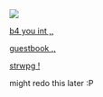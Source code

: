 <a href="https://visitcount.itsvg.in">
  <img src="https://visitcount.itsvg.in/api?id=ksnginene&label=%E2%99%A1%2C%2C%E2%A0%80%EF%B8%B5%EF%B9%92clematis%20%DD%81%E2%82%8A%20%E2%8A%B9&color=8&icon=9&pretty=false" />
</a>

[b4 you int ,,](https://ksnginene.carrd.co/)

[guestbook ,,](https://ksnginene.atabook.org/)

[strwpg !](https://ksnginene.straw.page/)

might redo this later :P

